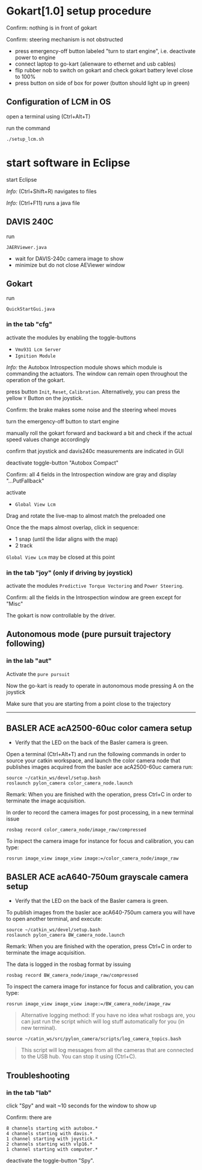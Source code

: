 # Gokart[1.0] setup procedure

Confirm: nothing is in front of gokart

Confirm: steering mechanism is not obstructed

* press emergency-off button labeled "turn to start engine", i.e. deactivate power to engine
* connect laptop to go-kart (alienware to ethernet and usb cables)
* flip rubber nob to switch on gokart and check gokart battery level close to 100%
* press button on side of box for power (button should light up in green)

## Configuration of LCM in OS

open a terminal using (Ctrl+Alt+T)

run the command

    ./setup_lcm.sh

# start software in Eclipse

start Eclipse

*Info:* (Ctrl+Shift+R) navigates to files

*Info:* (Ctrl+F11) runs a java file

## DAVIS 240C

run

    JAERViewer.java

* wait for DAVIS-240c camera image to show
* minimize but do not close AEViewer window

## Gokart

run

    QuickStartGui.java

### in the tab "cfg"

activate the modules by enabling the toggle-buttons
* `Vmu931 Lcm Server`
* `Ignition Module`

*Info:* the Autobox Introspection module shows which module is commanding the actuators. The window can remain open throughout the operation of the gokart.

press button `Init`, `Reset`, `Calibration`. Alternatively, you can press the yellow `Y` Button on the joystick.

Confirm: the brake makes some noise and the steering wheel moves

turn the emergency-off button to start engine

manually roll the gokart forward and backward a bit and check if the actual speed values change accordingly

confirm that joystick and davis240c measurements are indicated in GUI   

deactivate toggle-button "Autobox Compact"

Confirm: all 4 fields in the Introspection window are gray and display "...PutFallback"

activate
* `Global View Lcm`

Drag and rotate the live-map to almost match the preloaded one 

Once the the maps almost overlap, click in sequence:
* 1 snap (until the lidar aligns with the map)
* 2 track

`Global View Lcm` may be closed at this point

### in the tab "joy" (only if driving by joystick)

activate the modules `Predictive Torque Vectoring` and `Power Steering`.

Confirm: all the fields in the Introspection window are green except for "Misc"

The gokart is now controllable by the driver.

## Autonomous mode (pure pursuit trajectory following)
### in the lab "aut"

Activate the `pure pursuit`

Now the go-kart is ready to operate in autonomous mode pressing A on the joystick

Make sure that you are starting from a point close to the trajectory

---

## BASLER ACE acA2500-60uc color camera setup

* Verify that the LED on the back of the Basler camera is green.

Open a terminal (Ctrl+Alt+T) and run the following commands in order to source your catkin workspace, and launch the color camera node that publishes images acquired from the basler ace acA2500-60uc camera run:
    
    source ~/catkin_ws/devel/setup.bash
    roslaunch pylon_camera color_camera_node.launch

Remark: When you are finished with the operation, press Ctrl+C in order to terminate the image acquisition.

In order to record the camera images for post processing, in a new terminal issue
    
    rosbag record color_camera_node/image_raw/compressed

To inspect the camera image for instance for focus and calibration, you can type:

    rosrun image_view image_view image:=/color_camera_node/image_raw

## BASLER ACE acA640-750um grayscale camera setup

* Verify that the LED on the back of the Basler camera is green.

To publish images from the basler ace acA640-750um camera you will have to open another terminal, and execute:

    source ~/catkin_ws/devel/setup.bash
    roslaunch pylon_camera BW_camera_node.launch

Remark: When you are finished with the operation, press Ctrl+C in order to terminate the image acquisition.

The data is logged in the rosbag format by issuing

    rosbag record BW_camera_node/image_raw/compressed

To inspect the camera image for instance for focus and calibration, you can type:

    rosrun image_view image_view image:=/BW_camera_node/image_raw

> Alternative logging method: If you have no idea what rosbags are, you can just run the script which will log stuff automatically for you (in new terminal).

    source ~/catin_ws/src/pylon_camera/scripts/log_camera_topics.bash
    
> This script will log messages from all the cameras that are connected to the USB hub. You can stop it using (Ctrl+C).

## Troubleshooting

### in the tab "lab"

click "Spy" and wait ~10 seconds for the window to show up

Confirm: there are

    8 channels starting with autobox.* 
    4 channels starting with davis.*
    1 channel starting with joystick.*
    2 channels starting with vlp16.*
    1 channel starting with computer.*

deactivate the toggle-button "Spy".
